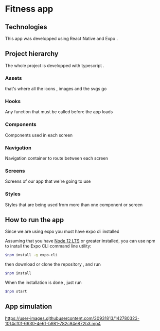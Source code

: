 # Fitness app 
## Technologies
This app was developped using React Native and Expo .
## Project hierarchy
The whole project is developped with typescript .
### Assets
that's where all the icons , images and the svgs go

### Hooks

Any function that must be called before the app loads

### Components

Components used in each screen 

### Navigation

Navigation container to route between each screen 

### Screens

Screens of our app that we're going to use

### Styles

Styles that are being used from more than one component or screen 

## How to run the app

Since we are using expo you must have expo cli installed 

Assuming that you have [Node 12 LTS](https://nodejs.org/en/download/) or greater installed, you can use npm to install the Expo CLI command line utility:

```bash
$npm install -g expo-cli
```

then download or clone the repository , and run 

```bash
$npm install
```

When the installation is done , just run 

```bash
$npm start
```

## App simulation


https://user-images.githubusercontent.com/30931813/142780323-1014cf0f-6930-4e61-b981-782c94e872b3.mp4

